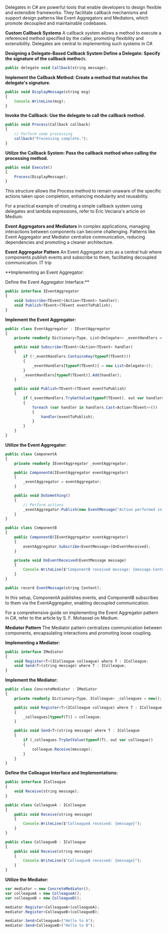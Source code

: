 ​Delegates in C# are powerful tools that enable developers to design flexible and extensible frameworks. They facilitate callback mechanisms and support design patterns like Event Aggregators and Mediators, which promote decoupled and maintainable codebases.​

**Custom Callback Systems**
A callback system allows a method to execute a referenced method specified by the caller, promoting flexibility and extensibility. Delegates are central to implementing such systems in C#.​

**Designing a Delegate-Based Callback System
Define a Delegate: Specify the signature of the callback metho**ds.​

```typescript
public delegate void Callback(string message);
```
**Implement the Callback Method: Create a method that matches the delegate's signature.​**

```typescript
public void DisplayMessage(string msg)
{
    Console.WriteLine(msg);
}
```
**Invoke the Callback: Use the delegate to call the callback method.​**

```typescript
public void Process(Callback callback)
{
    // Perform some processing
    callback("Processing complete.");
}
```
**Utilize the Callback System: Pass the callback method when calling the processing method.​**

```typescript
public void Execute()
{
    Process(DisplayMessage);
}
```
This structure allows the Process method to remain unaware of the specific actions taken upon completion, enhancing modularity and reusability.​

For a practical example of creating a simple callback system using delegates and lambda expressions, refer to Eric Veciana's article on Medium. ​

**Event Aggregators and Mediators**
In complex applications, managing interactions between components can become challenging. Patterns like Event Aggregator and Mediator centralize communication, reducing dependencies and promoting a cleaner architecture.​

**Event Aggregator Pattern**
An Event Aggregator acts as a central hub where components publish events and subscribe to them, facilitating decoupled communication.​
IT trip

**Implementing an Event Aggregator:

Define the Event Aggregator Interface:**

```typescript
public interface IEventAggregator
{
    void Subscribe<TEvent>(Action<TEvent> handler);
    void Publish<TEvent>(TEvent eventToPublish);
}
```
**Implement the Event Aggregator:**

```typescript
public class EventAggregator : IEventAggregator
{
    private readonly Dictionary<Type, List<Delegate>> _eventHandlers = new();

    public void Subscribe<TEvent>(Action<TEvent> handler)
    {
        if (!_eventHandlers.ContainsKey(typeof(TEvent)))
        {
            _eventHandlers[typeof(TEvent)] = new List<Delegate>();
        }
        _eventHandlers[typeof(TEvent)].Add(handler);
    }

    public void Publish<TEvent>(TEvent eventToPublish)
    {
        if (_eventHandlers.TryGetValue(typeof(TEvent), out var handlers))
        {
            foreach (var handler in handlers.Cast<Action<TEvent>>())
            {
                handler(eventToPublish);
            }
        }
    }
}
```

**Utilize the Event Aggregator:**

```typescript
public class ComponentA
{
    private readonly IEventAggregator _eventAggregator;

    public ComponentA(IEventAggregator eventAggregator)
    {
        _eventAggregator = eventAggregator;
    }

    public void DoSomething()
    {
        // Perform actions
        _eventAggregator.Publish(new EventMessage("Action performed in ComponentA"));
    }
}

public class ComponentB
{
    public ComponentB(IEventAggregator eventAggregator)
    {
        eventAggregator.Subscribe<EventMessage>(OnEventReceived);
    }

    private void OnEventReceived(EventMessage message)
    {
        Console.WriteLine($"ComponentB received message: {message.Content}");
    }
}

public record EventMessage(string Content);
```

In this setup, ComponentA publishes events, and ComponentB subscribes to them via the EventAggregator, enabling decoupled communication.​

For a comprehensive guide on implementing the Event Aggregator pattern in C#, refer to the article by S. F. Mohassel on Medium.

**Mediator Pattern**
The Mediator pattern centralizes communication between components, encapsulating interactions and promoting loose coupling.​

**Implementing a Mediator:**

```typescript
public interface IMediator
{
    void Register<T>(IColleague colleague) where T : IColleague;
    void Send<T>(string message) where T : IColleague;
}
```
**Implement the Mediator:**

```typescript
public class ConcreteMediator : IMediator
{
    private readonly Dictionary<Type, IColleague> _colleagues = new();

    public void Register<T>(IColleague colleague) where T : IColleague
    {
        _colleagues[typeof(T)] = colleague;
    }

    public void Send<T>(string message) where T : IColleague
    {
        if (_colleagues.TryGetValue(typeof(T), out var colleague))
        {
            colleague.Receive(message);
        }
    }
}
```

**Define the Colleague Interface and Implementations:**

```typescript
public interface IColleague
{
    void Receive(string message);
}

public class ColleagueA : IColleague
{
    public void Receive(string message)
    {
        Console.WriteLine($"ColleagueA received: {message}");
    }
}

public class ColleagueB : IColleague
{
    public void Receive(string message)
    {
        Console.WriteLine($"ColleagueB received: {message}");
    }
}
```
**Utilize the Mediator:**

```typescript
var mediator = new ConcreteMediator();
var colleagueA = new ColleagueA();
var colleagueB = new ColleagueB();

mediator.Register<ColleagueA>(colleagueA);
mediator.Register<ColleagueB>(colleagueB);

mediator.Send<ColleagueA>("Hello to A");
mediator.Send<ColleagueB>("Hello to B");
```